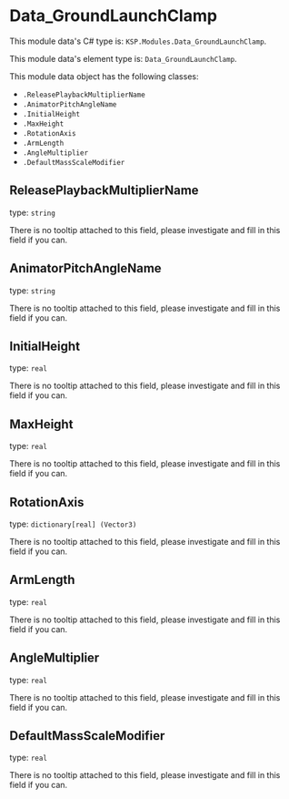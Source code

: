 # Data_GroundLaunchClamp

This module data's C# type is: `KSP.Modules.Data_GroundLaunchClamp`.

This module data's element type is: `Data_GroundLaunchClamp`.

This module data object has the following classes:

- `.ReleasePlaybackMultiplierName`
- `.AnimatorPitchAngleName`
- `.InitialHeight`
- `.MaxHeight`
- `.RotationAxis`
- `.ArmLength`
- `.AngleMultiplier`
- `.DefaultMassScaleModifier`

## ReleasePlaybackMultiplierName

type: `string`

There is no tooltip attached to this field, please investigate and fill in this field if you can.

## AnimatorPitchAngleName

type: `string`

There is no tooltip attached to this field, please investigate and fill in this field if you can.

## InitialHeight

type: `real`

There is no tooltip attached to this field, please investigate and fill in this field if you can.

## MaxHeight

type: `real`

There is no tooltip attached to this field, please investigate and fill in this field if you can.

## RotationAxis

type: `dictionary[real] (Vector3)`

There is no tooltip attached to this field, please investigate and fill in this field if you can.

## ArmLength

type: `real`

There is no tooltip attached to this field, please investigate and fill in this field if you can.

## AngleMultiplier

type: `real`

There is no tooltip attached to this field, please investigate and fill in this field if you can.

## DefaultMassScaleModifier

type: `real`

There is no tooltip attached to this field, please investigate and fill in this field if you can.

